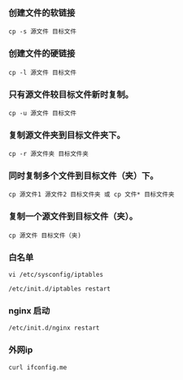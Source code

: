 ### 创建文件的软链接
`cp -s 源文件 目标文件`

### 创建文件的硬链接
`cp -l 源文件 目标文件 `

### 只有源文件较目标文件新时复制。

`cp -u 源文件 目标文件`

### 复制源文件夹到目标文件夹下。

`cp -r 源文件夹 目标文件夹`

### 同时复制多个文件到目标文件（夹）下。

```cp 源文件1 源文件2 目标文件夹 或 cp 文件* 目标文件夹```

### 复制一个源文件到目标文件（夹）。

`cp 源文件 目标文件（夹)`

### 白名单
`vi /etc/sysconfig/iptables`

`/etc/init.d/iptables restart`

### nginx 启动
`/etc/init.d/nginx restart`

###  外网ip
`curl ifconfig.me`